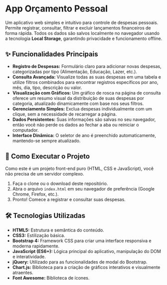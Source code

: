 # App Orçamento Pessoal

Um aplicativo web simples e intuitivo para controle de despesas pessoais. Permite registrar, consultar, filtrar e excluir lançamentos financeiros de forma rápida. Todos os dados são salvos localmente no navegador usando a tecnologia **Local Storage**, garantindo privacidade e funcionamento offline.

## ✨ Funcionalidades Principais

* **Registro de Despesas:** Formulário claro para adicionar novas despesas, categorizadas por tipo (Alimentação, Educação, Lazer, etc.).
* **Consulta Avançada:** Visualize todas as suas despesas em uma tabela e utilize filtros combinados para encontrar registros específicos por ano, mês, dia, tipo, descrição ou valor.
* **Visualização com Gráficos:** Um gráfico de rosca na página de consulta oferece um resumo visual da distribuição de suas despesas por categoria, atualizado dinamicamente com base nos seus filtros.
* **Gerenciamento Simples:** Exclua despesas individualmente com um clique, sem a necessidade de recarregar a página.
* **Dados Persistentes:** Suas informações são salvas no seu navegador, então você não perde os dados ao fechar a aba ou reiniciar o computador.
* **Interface Dinâmica:** O seletor de ano é preenchido automaticamente, mantendo-se sempre atualizado.

## 🚀 Como Executar o Projeto

Como este é um projeto front-end puro (HTML, CSS e JavaScript), você não precisa de um servidor complexo.

1.  Faça o clone ou o download deste repositório.
2.  Abra o arquivo `index.html` em seu navegador de preferência (Google Chrome, Firefox, etc.).
3.  Pronto! Comece a registrar e consultar suas despesas.

## 🛠️ Tecnologias Utilizadas

* **HTML5:** Estrutura e semântica do conteúdo.
* **CSS3:** Estilização básica.
* **Bootstrap 4:** Framework CSS para criar uma interface responsiva e moderna rapidamente.
* **JavaScript (ES6+):** Lógica principal do aplicativo, manipulação do DOM e interatividade.
* **jQuery:** Utilizado para as funcionalidades de modal do Bootstrap.
* **Chart.js:** Biblioteca para a criação de gráficos interativos e visualmente atraentes.
* **Font Awesome:** Biblioteca de ícones.